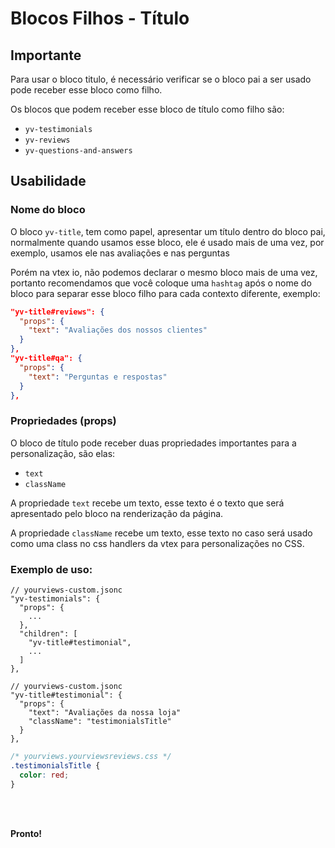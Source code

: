 # Blocos Filhos - Título

## Importante

Para usar o bloco titulo, é necessário verificar se o bloco pai a ser usado pode receber esse bloco como filho.

Os blocos que podem receber esse bloco de título como filho são:

 - `yv-testimonials`
 - `yv-reviews`
 - `yv-questions-and-answers`
 
 
## Usabilidade

### Nome do bloco

O bloco `yv-title`, tem como papel, apresentar um título dentro do bloco pai, normalmente quando usamos esse bloco, ele é usado mais de uma vez, por exemplo, usamos ele nas avaliações e nas perguntas

Porém na vtex io, não podemos declarar o mesmo bloco mais de uma vez, portanto recomendamos que você coloque uma `hashtag` após o nome do bloco para separar esse bloco filho para cada contexto diferente, exemplo:

```json
"yv-title#reviews": {
  "props": {
    "text": "Avaliações dos nossos clientes"
  }
},
"yv-title#qa": {
  "props": {
    "text": "Perguntas e respostas"
  }
},
```

### Propriedades (props)

O bloco de título pode receber duas propriedades importantes para a personalização, são elas:

 - `text`
 - `className`

A propriedade `text` recebe um texto, esse texto é o texto que será apresentado pelo bloco na renderização da página.

A propriedade `className` recebe um texto, esse texto no caso será usado como uma class no css handlers da vtex para personalizações no CSS.

### Exemplo de uso:

```jsonc
// yourviews-custom.jsonc
"yv-testimonials": {
  "props": {
    ...
  },
  "children": [
    "yv-title#testimonial", 
    ...
  ]
},
```
```jsonc
// yourviews-custom.jsonc
"yv-title#testimonial": {
  "props": {
    "text": "Avaliações da nossa loja"
    "className": "testimonialsTitle"
  }
},
```
```css
/* yourviews.yourviewsreviews.css */
.testimonialsTitle {
  color: red;
}
```

<br>
<br>

**Pronto!**

<!--stackedit_data:
eyJoaXN0b3J5IjpbLTIwNzI1ODg0MF19
-->